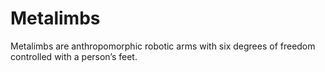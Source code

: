 # Metalimbs
Metalimbs are anthropomorphic robotic arms with six degrees of freedom controlled with a person’s feet.
